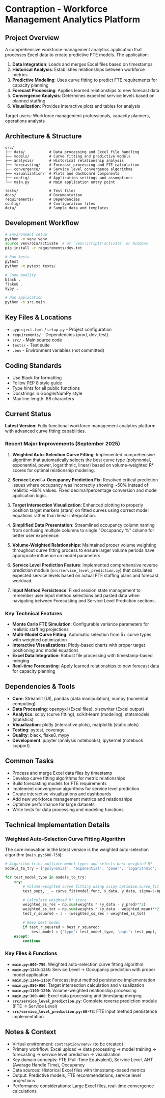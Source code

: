 # Contraption - Workforce Management Analytics Platform

## Project Overview
A comprehensive workforce management analytics application that processes Excel data to create predictive FTE models. The application:

1. **Data Integration**: Loads and merges Excel files based on timestamps
2. **Historical Analysis**: Establishes relationships between workforce metrics
3. **Predictive Modeling**: Uses curve fitting to predict FTE requirements for capacity planning
4. **Forecast Processing**: Applies learned relationships to new forecast data
5. **Convergence Analysis**: Determines expected service levels based on planned staffing
6. **Visualization**: Provides interactive plots and tables for analysis

Target users: Workforce management professionals, capacity planners, operations analysts

## Architecture & Structure
```
src/
├── data/           # Data processing and Excel file handling
├── models/         # Curve fitting and predictive models
├── analysis/       # Historical relationship analysis
├── forecasting/    # Forecast processing and FTE calculation
├── convergence/    # Service level convergence algorithms
├── visualization/  # Plots and dashboard components
├── config/         # Application settings and assumptions
└── main.py         # Main application entry point

tests/              # Test files
docs/               # Documentation
requirements/       # Dependencies
config/             # Configuration files
data/               # Sample data and templates
```

## Development Workflow
```bash
# Environment setup
python -m venv venv
source venv/bin/activate  # or `venv\Scripts\activate` on Windows
pip install -r requirements/dev.txt

# Run tests
pytest
python -m pytest tests/

# Code quality
black .
flake8 .
mypy .

# Run application
python -m src.main
```

## Key Files & Locations
- `pyproject.toml` / `setup.py` - Project configuration
- `requirements/` - Dependencies (prod, dev, test)
- `src/` - Main source code
- `tests/` - Test suite
- `.env` - Environment variables (not committed)

## Coding Standards
- Use Black for formatting
- Follow PEP 8 style guide
- Type hints for all public functions
- Docstrings in Google/NumPy style
- Max line length: 88 characters

## Current Status
**Latest Version**: Fully functional workforce management analytics platform with advanced curve fitting capabilities.

### Recent Major Improvements (September 2025)
1. **Weighted Auto-Selection Curve Fitting**: Implemented comprehensive algorithm that automatically selects the best curve type (polynomial, exponential, power, logarithmic, linear) based on volume-weighted R² scores for optimal relationship modeling.

2. **Service Level → Occupancy Prediction Fix**: Resolved critical prediction issues where occupancy was incorrectly showing ~50% instead of realistic ~89% values. Fixed decimal/percentage conversion and model application logic.

3. **Target Intersection Visualization**: Enhanced plotting to properly position target markers (stars) on fitted curves using correct model equations rather than linear interpolation.

4. **Simplified Data Presentation**: Streamlined occupancy column naming from confusing multiple columns to single "Occupancy %" column for better user experience.

5. **Volume-Weighted Relationships**: Maintained proper volume weighting throughout curve fitting process to ensure larger volume periods have appropriate influence on model parameters.

6. **Service Level Prediction Feature**: Implemented comprehensive reverse prediction module (`src/service_level_prediction.py`) that calculates expected service levels based on actual FTE staffing plans and forecast workload.

7. **Input Method Persistence**: Fixed session state management to remember user input method selections and pasted data when navigating between Forecasting and Service Level Prediction sections.

### Key Technical Features
- **Monte Carlo FTE Simulation**: Configurable variance parameters for realistic staffing projections
- **Multi-Model Curve Fitting**: Automatic selection from 5+ curve types with weighted optimization
- **Interactive Visualizations**: Plotly-based charts with proper target positioning and model equations
- **Excel Data Integration**: Robust file processing with timestamp-based merging
- **Real-time Forecasting**: Apply learned relationships to new forecast data for capacity planning

## Dependencies & Tools
- **Core**: Streamlit (UI), pandas (data manipulation), numpy (numerical computing)
- **Data Processing**: openpyxl (Excel files), xlsxwriter (Excel output)
- **Analytics**: scipy (curve fitting), scikit-learn (modeling), statsmodels (statistics)
- **Visualization**: plotly (interactive plots), matplotlib (static plots)
- **Testing**: pytest, coverage
- **Quality**: black, flake8, mypy
- **Development**: jupyter (analysis notebooks), ipykernel (notebook support)

## Common Tasks
- Process and merge Excel data files by timestamp
- Develop curve fitting algorithms for metric relationships
- Build forecasting models for FTE requirements
- Implement convergence algorithms for service level prediction
- Create interactive visualizations and dashboards
- Add new workforce management metrics and relationships
- Optimize performance for large datasets
- Write tests for data processing and modeling functions

## Technical Implementation Details

### Weighted Auto-Selection Curve Fitting Algorithm
The core innovation in the latest version is the weighted auto-selection algorithm (`main.py:600-750`):

```python
# Algorithm tries multiple model types and selects best weighted R²
models_to_try = ['polynomial', 'exponential', 'power', 'logarithmic', 'linear']

for test_model_type in models_to_try:
    try:
        # Volume-weighted curve fitting using scipy.optimize.curve_fit
        test_popt, _ = curve_fit(model_func, x_data, y_data, sigma=1/np.sqrt(weights))

        # Calculate weighted R² score
        weighted_ss_res = np.sum(weights * (y_data - y_pred)**2)
        weighted_ss_tot = np.sum(weights * (y_data - weighted_mean)**2)
        test_r_squared = 1 - (weighted_ss_res / weighted_ss_tot)

        # Keep best model
        if test_r_squared > best_r_squared:
            best_model = {'type': test_model_type, 'popt': test_popt, ...}
    except:
        continue
```

### Key Files & Functions
- **`main.py:600-750`**: Weighted auto-selection curve fitting algorithm
- **`main.py:1240-1265`**: Service Level → Occupancy prediction with proper model application
- **`main.py:1146-1159`**: Forecast input method persistence implementation
- **`main.py:850-950`**: Target intersection calculation and visualization
- **`main.py:1100-1200`**: Volume-weighted relationship processing
- **`main.py:300-400`**: Excel data processing and timestamp merging
- **`src/service_level_prediction.py`**: Complete reverse prediction module (FTE → Service Level)
- **`src/service_level_prediction.py:60-73`**: FTE input method persistence implementation

## Notes & Context
- Virtual environment: `contraption/venv/` (to be created)
- Primary workflow: Excel upload → data processing → model training → forecasting → service level prediction → visualization
- Key domain concepts: FTE (Full-Time Equivalent), Service Level, AHT (Average Handle Time), Occupancy
- Data sources: Historical Excel files with timestamp-based metrics
- Output: Predictive models, FTE recommendations, service level projections
- Performance considerations: Large Excel files, real-time convergence calculations